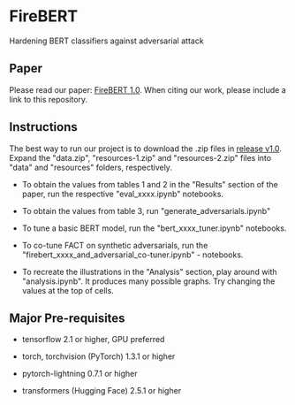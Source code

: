 # FireBERT
Hardening BERT classifiers against adversarial attack

## Paper

Please read our paper: 
[FireBERT 1.0](https://github.com/FireBERT-author/FireBERT/blob/master/FireBERT.pdf). When citing our work, please include a link to this repository.

## Instructions

The best way to run our project is to download the .zip files in [release v1.0](https://github.com/FireBERT-author/FireBERT/releases/tag/v1.0). Expand the "data.zip", "resources-1.zip" and "resources-2.zip" files into "data" and "resources" folders, respectively. 

- To obtain the values from tables 1 and 2 in the "Results" section of the paper, run the respective "eval_xxxx.ipynb" notebooks.

- To obtain the values from table 3, run "generate_adversarials.ipynb"

- To tune a basic BERT model, run the "bert_xxxx_tuner.ipynb" notebooks.

- To co-tune FACT on synthetic adversarials, run the "firebert_xxxx_and_adversarial_co-tuner.ipynb" - notebooks.

- To recreate the illustrations in the "Analysis" section, play around with "analysis.ipynb". It produces many possible graphs. Try changing the values at the top of cells.

## Major Pre-requisites

- tensorflow 2.1 or higher, GPU preferred

- torch, torchvision (PyTorch) 1.3.1 or higher

- pytorch-lightning 0.7.1 or higher

- transformers (Hugging Face) 2.5.1 or higher
